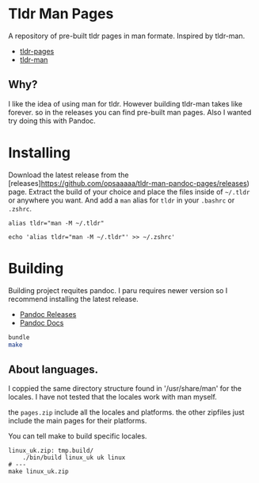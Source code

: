 # Tldr Man Pages

A repository of pre-built tldr pages in man formate.
Inspired by tldr-man.
- [tldr-pages](https://github.com/tldr-pages/tldr)
- [tldr-man](https://github.com/joelekstrom/tldr-man)

## Why?

I like the idea of using man for tldr. 
However building tldr-man takes like forever.
so in the releases you can find pre-built man pages.
Also I wanted try doing this with Pandoc.


# Installing

Download the latest release from the
[releases]https://github.com/opsaaaaa/tldr-man-pandoc-pages/releases)
page.
Extract the build of your choice and place the files inside of `~/.tldr` or anywhere you want.
And add a `man` alias for `tldr` in your `.bashrc` or `.zshrc`.
```
alias tldr="man -M ~/.tldr"
```
```
echo 'alias tldr="man -M ~/.tldr"' >> ~/.zshrc' 
```



# Building

Building project requites pandoc.
I paru requires newer version so I recommend installing the latest release.

- [Pandoc Releases](https://github.com/jgm/pandoc/releases)
- [Pandoc Docs](https://pandoc.org/getting-started.html)


```bash
bundle
make
```


## About languages.

I coppied the same directory structure found in '/usr/share/man' for the locales.
I have not tested that the locales work with man myself.

the `pages.zip` include all the locales and platforms.
the other zipfiles just include the main pages for their platforms.

You can tell make to build specific locales.
```
linux_uk.zip: tmp.build/
	./bin/build linux_uk uk linux
# ---
make linux_uk.zip
```



